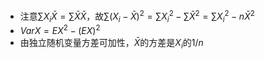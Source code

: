 - 注意$\sum X_i \bar X = \sum \bar X\bar X$，故$\sum (X_i-\bar X)^2=\sum X_i^2-\sum \bar X^2=\sum X_i^2-n\bar X^2$
- $VarX=EX^2-(EX)^2$
- 由独立随机变量方差可加性，$\bar X$的方差是$X_i$的$1/n$
